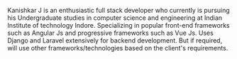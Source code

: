 
Kanishkar J is an enthusiastic full stack developer who currently is pursuing his Undergraduate studies in computer science and engineering at Indian Institute of technology Indore. Specializing in popular front-end frameworks such as Angular Js and progressive frameworks such as Vue Js. Uses Django and Laravel extensively for backend development. But if required, will use other frameworks/technologies based on the client's requirements.
